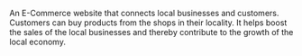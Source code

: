 An E-Commerce website that connects local businesses and customers. Customers can buy products from the shops in their locality. It helps boost the sales of the local businesses and thereby contribute to the growth of the local economy.
